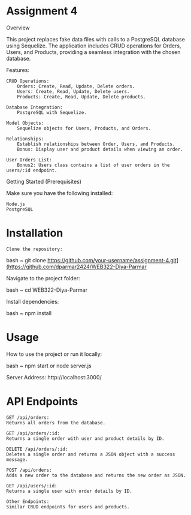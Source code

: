# Assignment 4
Overview

This project replaces fake data files with calls to a PostgreSQL database using Sequelize. The application includes CRUD operations for Orders, Users, and Products, providing a seamless integration with the chosen database.

Features:

    CRUD Operations:
        Orders: Create, Read, Update, Delete orders.
        Users: Create, Read, Update, Delete users.
        Products: Create, Read, Update, Delete products.

    Database Integration:
        PostgreSQL with Sequelize.

    Model Objects:
        Sequelize objects for Users, Products, and Orders.

    Relationships:
        Establish relationships between Order, Users, and Products.
        Bonus: Display user and product details when viewing an order.

    User Orders List:
        Bonus2: Users class contains a list of user orders in the users/:id endpoint.

Getting Started
(Prerequisites)

Make sure you have the following installed:

    Node.js
    PostgreSQL

# Installation

    Clone the repository:
 bash ~ git clone https://github.com/your-username/assignment-4.git](https://github.com/dparmar2424/WEB322-Diya-Parmar

Navigate to the project folder:

bash ~ cd WEB322-Diya-Parmar

Install dependencies:

bash ~ npm install

# Usage

How to use the project or run it locally:

bash ~ npm start or node server.js

Server Address: http://localhost:3000/

# API Endpoints

    GET /api/orders:
    Returns all orders from the database.

    GET /api/orders/:id:
    Returns a single order with user and product details by ID.

    DELETE /api/orders/:id:
    Deletes a single order and returns a JSON object with a success message.

    POST /api/orders:
    Adds a new order to the database and returns the new order as JSON.

    GET /api/users/:id:
    Returns a single user with order details by ID.

    Other Endpoints:
    Similar CRUD endpoints for users and products.

